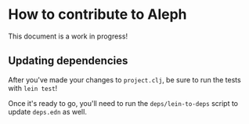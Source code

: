 # How to contribute to Aleph

This document is a work in progress!

## Updating dependencies

After you've made your changes to `project.clj`, be sure to run the tests with `lein test`!

Once it's ready to go, you'll need to run the `deps/lein-to-deps` script to update `deps.edn` as well.

